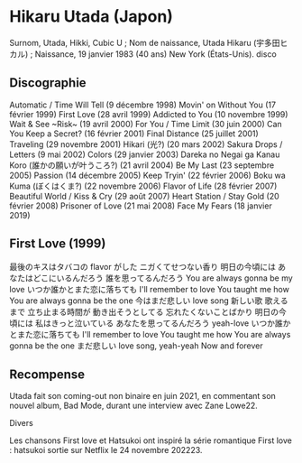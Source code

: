 #  Hikaru Utada (Japon)
Surnom, Utada, Hikki, Cubic U ; Nom de naissance, Utada Hikaru (宇多田ヒカル) ; Naissance, 19 janvier 1983 (40 ans) New York (États-Unis).
disco
## Discographie
Automatic / Time Will Tell (9 décembre 1998)
Movin' on Without You (17 février 1999)
First Love (28 avril 1999)
Addicted to You (10 novembre 1999)
Wait & See ~Risk~ (19 avril 2000)
For You / Time Limit (30 juin 2000)
Can You Keep a Secret? (16 février 2001)
Final Distance (25 juillet 2001)
Traveling (29 novembre 2001)
Hikari (光?) (20 mars 2002)
Sakura Drops / Letters (9 mai 2002)
Colors (29 janvier 2003)
Dareka no Negai ga Kanau Koro (誰かの願いが叶うころ?) (21 avril 2004)
Be My Last (23 septembre 2005)
Passion (14 décembre 2005)
Keep Tryin' (22 février 2006)
Boku wa Kuma (ぼくはくま?) (22 novembre 2006)
Flavor of Life (28 février 2007)
Beautiful World / Kiss & Cry (29 août 2007)
Heart Station / Stay Gold (20 février 2008)
Prisoner of Love (21 mai 2008)
Face My Fears (18 janvier 2019)
## First Love (1999)

最後のキスはタバコの flavor がした
ニガくてせつない香り
明日の今頃には
あなたはどこにいるんだろう
誰を思ってるんだろう
You are always gonna be my love
いつか誰かとまた恋に落ちても
I'll remember to love
You taught me how
You are always gonna be the one
今はまだ悲しい love song
新しい歌 歌えるまで
立ち止まる時間が
動き出そうとしてる
忘れたくないことばかり
明日の今頃には
私はきっと泣いている
あなたを思ってるんだろう yeah-love
いつか誰かとまた恋に落ちても
I'll remember to love
You taught me how
You are always gonna be the one
まだ悲しい love song, yeah-yeah
Now and forever
## Recompense
Utada fait son coming-out non binaire en juin 2021, en commentant son nouvel album, Bad Mode, durant une interview avec Zane Lowe22.

Divers

Les chansons First love et Hatsukoi ont inspiré la série romantique First love : hatsukoi sortie sur Netflix le 24 novembre 202223.